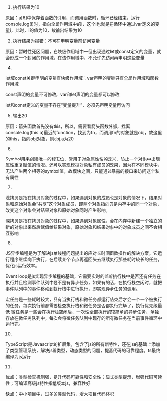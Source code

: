 1. 执行结果为10

原因：a[6]中保存着函数的引用，而调用函数时，循环已经结束，运行console.log(i)时，指向全局作用域中的i，这个i也就是在循环中通过var定义的变量i，此时，i的值为10，故输出结果为10

2. 执行结果为报错：不可在申明变量前访问变量

原因：暂时性死区问题，在块级作用域中一但出现通过let或const定义的变量，就会形成一个封闭的作用域，在该作用域中，不允许先访问再申明这些变量

4. 

let域const关键申明的变量有块级作用域；var声明的变量只有全局作用域和函数作用域

const声明的变量不可修改，var和let声明的变量都可以修改

let和const定义的变量不存在“变量提升”，必须先声明变量再访问

5. 输出20

原因：箭头函数首先没有this，所以，需要看箭头函数外部，找离console.log(this.a)最近的function，找到为fn，而调用fn的对象就是obj，故这里的this，指向obj对象，则obj.a为20

6. 

Symbol用来创建唯一的标志位，常用于对象属性名的定义，防止一个对象中出现属性重复赋值的情况。还可以实现模拟对象私有成员的效果，因为在不同模块中，无法产生两个相等的symbol值，故模块之间，只能通过暴露的接口来访问这个私有属性

7. 

浅拷贝是指在拷贝对象的过程中，如果遇到对象的成员也是对象的情况下，结果对象和原始对象会“共享”这个对象成员，即两个对象指向的是内存中的同一个对象，改变这个对象会对结果对象和原始对象同时产生影响。

深拷贝是指在拷贝对象的过程中，如果遇到对象属性，会在内存中新建一个独立的新的对象出来然后赋值给结果对象，原始对象和结果对象中的对象成员之间不会相互影响

8. 

JS异步编程是为了解决js单线程问题提出的应对长时间函数操作的解决方案。它运行程序继续向下执行，在后续某个节点再返回头去继续执行那些耗时较长的任务，优化js运行效率。

Event loop是js实现异步编程的基础，它需要实时的监听执行栈中是否还有任务在执行并且检测事件队列中是不是有异步任务，如果有的话，在执行栈空闲时，就把事件队列中的事件移动到执行栈中进行执行，即实现异步任务的调用。

宏任务是一些耗时较大，只有当执行栈和微任务都运行结束后才会一个一个被执行的任务，每次执行前都需要检查执行栈和微任务是否都执行完毕了，执行优先级最低
微任务是一些会在执行栈空闲后，一次性全部执行的较简单的异步任务，单独存放在微任务队列中，每次会将微任务队列中现存的所有微任务在当前事件循环中运行完。

10.

TypeScript是Javascript的扩展集，包含了js的所有新特性，还在js的基础上添加了类型管理系统，解决js弱类型，动态类型的问题，提高代码的可靠程度。ts最终编译为js运行

11. 

优点：类型检查机制强，提升代码可靠性和安全性；显式类型提示，增强代码可读性；可编译高级js特性指低版本js，兼容性好

缺点：中小项目中，过多的类型代码，增大项目代码体积
